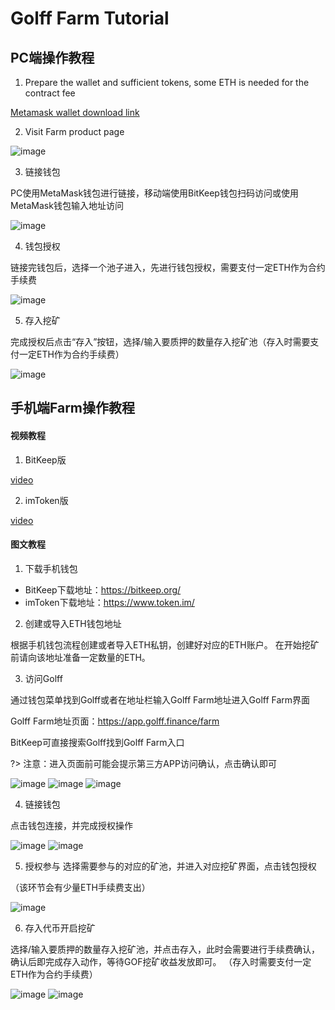 # Golff Farm Tutorial

## PC端操作教程

1. Prepare the wallet and sufficient tokens, some ETH is needed for the contract fee

[Metamask wallet download link](https://metamask.io/download.html)

2. Visit Farm product page

![image](images/GOFFarm/1.png)

3. 链接钱包

PC使用MetaMask钱包进行链接，移动端使用BitKeep钱包扫码访问或使用MetaMask钱包输入地址访问

![image](images/GOFFarm/2.png)

4. 钱包授权

链接完钱包后，选择一个池子进入，先进行钱包授权，需要支付一定ETH作为合约手续费

![image](images/GOFFarm/3.png)

5. 存入挖矿

完成授权后点击“存入”按钮，选择/输入要质押的数量存入挖矿池（存入时需要支付一定ETH作为合约手续费）

![image](images/GOFFarm/4.png)

## 手机端Farm操作教程

#### 视频教程

1. BitKeep版

[video](images/GOFFarm/video1.mp4 ':include')

2. imToken版

[video](images/GOFFarm/video2.mp4 ':include')

#### 图文教程

1. 下载手机钱包

- BitKeep下载地址：https://bitkeep.org/
- imToken下载地址：https://www.token.im/

2. 创建或导入ETH钱包地址

根据手机钱包流程创建或者导入ETH私钥，创建好对应的ETH账户。
在开始挖矿前请向该地址准备一定数量的ETH。

3. 访问Golff

通过钱包菜单找到Golff或者在地址栏输入Golff Farm地址进入Golff Farm界面

Golff Farm地址页面：https://app.golff.finance/farm

BitKeep可直接搜索Golff找到Golff Farm入口

?> 注意：进入页面前可能会提示第三方APP访问确认，点击确认即可

![image](images/GOFFarm/5.png) ![image](images/GOFFarm/6.png) ![image](images/GOFFarm/7.jpg)

4. 链接钱包

点击钱包连接，并完成授权操作

![image](images/GOFFarm/8.png) ![image](images/GOFFarm/9.png)

5. 授权参与
选择需要参与的对应的矿池，并进入对应挖矿界面，点击钱包授权

（该环节会有少量ETH手续费支出）

![image](images/GOFFarm/10.png)

6. 存入代币开启挖矿

选择/输入要质押的数量存入挖矿池，并点击存入，此时会需要进行手续费确认，确认后即完成存入动作，等待GOF挖矿收益发放即可。
（存入时需要支付一定ETH作为合约手续费）

![image](images/GOFFarm/11.png) ![image](images/GOFFarm/12.png)